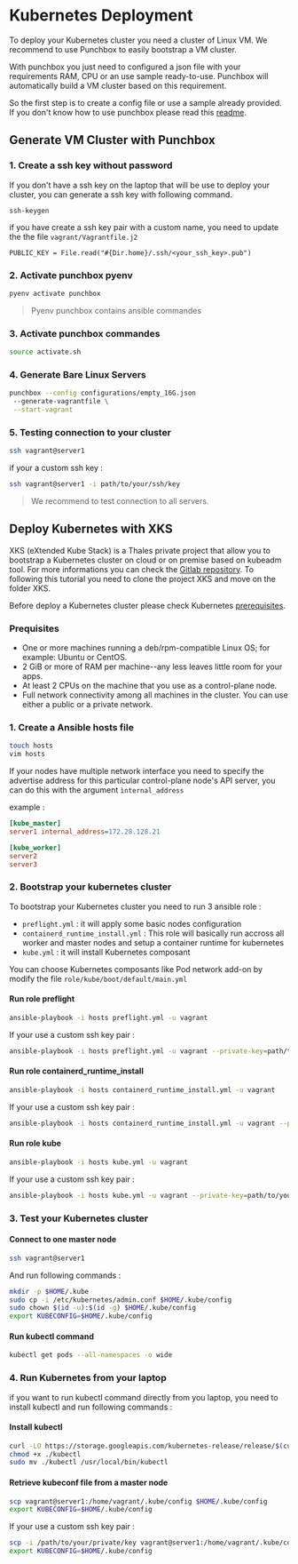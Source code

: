 ﻿#  Kubernetes Deployment


To deploy your Kubernetes cluster you need a cluster of Linux VM. We recommend to use Punchbox to easily bootstrap a VM cluster.

With punchbox you just need to configured a json file with your requirements RAM, CPU or an use sample ready-to-use. Punchbox will automatically build a VM cluster based on this requirement.

So the first step is to create a config file or use a sample already provided.
If you don't know how to use punchbox please read this [readme](../README.md).

## Generate VM Cluster with Punchbox

### 1. Create a ssh key without password

If you don't have a ssh key on the laptop that will be use to deploy your cluster, you can generate a ssh key with following command.

```ssh
ssh-keygen
```
if you have create a ssh key pair with a custom name, you need to update the the file ``vagrant/Vagrantfile.j2``

```jinja
PUBLIC_KEY = File.read("#{Dir.home}/.ssh/<your_ssh_key>.pub")
```

### 2. Activate punchbox pyenv

 ```sh
pyenv activate punchbox
```

> Pyenv punchbox contains ansible commandes

### 3. Activate punchbox commandes

 ```sh
source activate.sh
```


### 4. Generate Bare Linux Servers
```sh
punchbox --config configurations/empty_16G.json
 --generate-vagrantfile \
 --start-vagrant
```


### 5. Testing connection to your cluster

```sh
ssh vagrant@server1
```

if your a custom ssh key :

```sh
ssh vagrant@server1 -i path/to/your/ssh/key
```

> We recommend to test connection to all servers.


##  Deploy Kubernetes with XKS

XKS (eXtended Kube Stack) is a Thales private project that allow you to bootstrap a Kubernetes cluster on cloud or on premise based on kubeadm tool.
For more informations you can check the [Gitlab repository](https://gitlab.thalesdigital.io/sixdt/xks/-/tree/develop).
To following this tutorial you need to clone the project XKS and move on the folder XKS.

Before deploy a Kubernetes cluster please check Kubernetes [prerequisites](https://kubernetes.io/docs/setup/production-environment/tools/kubeadm/create-cluster-kubeadm/).

### Prequisites

-   One or more machines running a deb/rpm-compatible Linux OS; for example: Ubuntu or CentOS.
-   2 GiB or more of RAM per machine--any less leaves little room for your apps.
-   At least 2 CPUs on the machine that you use as a control-plane node.
-   Full network connectivity among all machines in the cluster. You can use either a public or a private network.


### 1. Create a Ansible hosts file

 ```sh
touch hosts
vim hosts
```

If your nodes have multiple network interface you need to specify the advertise address for this particular control-plane node's API server, you can do this with the argument ``ìnternal_address``

example  :

```ini
[kube_master]
server1 internal_address=172.28.128.21

[kube_worker]
server2
server3
```


### 2. Bootstrap your kubernetes cluster

To bootstrap your Kubernetes cluster you need to run 3 ansible role :

 - `preflight.yml` : it will apply some basic nodes configuration
 - `containerd_runtime_install.yml` : This role will basically run accross all worker and master nodes and setup a container runtime for kubernetes
 - `kube.yml` : it will install Kubernetes composant

You can choose Kubernetes composants like Pod network add-on by modify the file ``role/kube/boot/default/main.yml``


#### Run role preflight 
```sh
ansible-playbook -i hosts preflight.yml -u vagrant
```
If your use a custom ssh key pair : 
```sh
ansible-playbook -i hosts preflight.yml -u vagrant --private-key=path/to/your/ssh/private/key
```

#### Run role containerd_runtime_install 
```sh
ansible-playbook -i hosts containerd_runtime_install.yml -u vagrant
```
If your use a custom ssh key pair : 
```sh
ansible-playbook -i hosts containerd_runtime_install.yml -u vagrant --private-key=path/to/your/ssh/private/key
```

#### Run role kube 
```sh
ansible-playbook -i hosts kube.yml -u vagrant
```
If your use a custom ssh key pair : 
```sh
ansible-playbook -i hosts kube.yml -u vagrant --private-key=path/to/your/ssh/private/key
```


### 3. Test your Kubernetes cluster

#### Connect  to one master node

```sh
ssh vagrant@server1
```

And run following commands : 

```sh
mkdir -p $HOME/.kube
sudo cp -i /etc/kubernetes/admin.conf $HOME/.kube/config
sudo chown $(id -u):$(id -g) $HOME/.kube/config
export KUBECONFIG=$HOME/.kube/config
```

#### Run kubectl command

```sh
kubectl get pods --all-namespaces -o wide
```

### 4. Run Kubernetes from your laptop

if you want to run kubectl command directly from you laptop, you need to install kubectl and run following commands :


#### Install kubectl
```sh
curl -LO https://storage.googleapis.com/kubernetes-release/release/$(curl -s https://storage.googleapis.com/kubernetes-release/release/stable.txt)/bin/linux/amd64/kubectl
chmod +x ./kubectl
sudo mv ./kubectl /usr/local/bin/kubectl
```

#### Retrieve kubeconf file from a master node
```sh
scp vagrant@server1:/home/vagrant/.kube/config $HOME/.kube/config
export KUBECONFIG=$HOME/.kube/config
```

If your use a custom ssh key pair : 

```sh
scp -i /path/to/your/private/key vagrant@server1:/home/vagrant/.kube/config  $HOME/.kube/config
export KUBECONFIG=$HOME/.kube/config
```

